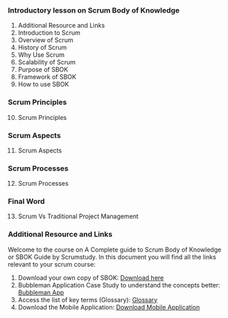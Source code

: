 ###  Introductory lesson on Scrum Body of Knowledge
1. Additional Resource and Links 
2. Introduction to Scrum 
3. Overview of Scrum 
4. History of Scrum 
5. Why Use Scrum 
6. Scalability of Scrum 
7. Purpose of SBOK 
8. Framework of SBOK 
9. How to use SBOK 
###  Scrum Principles
10. Scrum Principles 
###  Scrum Aspects
11. Scrum Aspects 
###  Scrum Processes
12. Scrum Processes 
###  Final Word
13. Scrum Vs Traditional Project Management 
    


### Additional Resource and Links

Welcome to the course on A Complete guide to Scrum Body of Knowledge or SBOK Guide by Scrumstudy. 
In this document you will find all the links relevant to your scrum course:

1. Download your own copy of SBOK: [Download here](https://www.scrumstudy.com/SBOK/SCRUMstudy-SBOK-Guide-2016.pdf)
1. Bubbleman Application Case Study to understand the concepts better: [Bubbleman App](http://www.scrumstudy.com/Bubblemanapps/email.html?utm_source=Udemy_Source&utm_medium=Udemy_Medium&utm_term=Udemy_Term&utm_content=Udemy_Content&utm_campaign=Udemy_Scrum)
1. Access the list of key terms (Glossary): [Glossary](http://www.scrumstudy.com/sbok-glossary.asp?utm_source=Udemy_Source&utm_medium=Udemy_Medium&utm_term=Udemy_Term&utm_content=Udemy_Content&utm_campaign=Udemy_Scrum)
1. Download the Mobile Application: [Download Mobile Application](https://play.google.com/store/apps/details?id=com.scrumstudy.sbok&utm_source=Udemy_Source&utm_medium=Udemy_Medium&utm_term=Udemy_Term&utm_content=Udemy_Content&utm_campaign=Udemy_Scrum)
